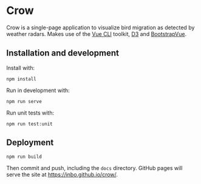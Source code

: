 # Crow

Crow is a single-page application to visualize bird migration as detected by weather radars. Makes use of the [Vue CLI](https://cli.vuejs.org/) toolkit, [D3](https://d3js.org/) and [BootstrapVue](https://bootstrap-vue.js.org/).

## Installation and development

Install with:

```
npm install
```

Run in development with:

```
npm run serve
```

Run unit tests with:

```
npm run test:unit
```

## Deployment

```
npm run build
```

Then commit and push, including the `docs` directory. GitHub pages will serve the site at <https://inbo.github.io/crow/>.